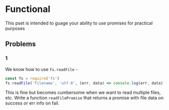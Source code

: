 # Functional

This pset is intended to guage your ability to _use_ promises for practical purposes

## Problems

### 1

We know how to use `fs.readFile` - 

```js
const fs = require('fs')
fs.readFile('filename', 'utf-8', (err, data) => console.log(err, data))
```

This is fine but becomes cumbersome when we want to read multiple files, etc. Write a function `readFilePromise` that returns a promise with file data on success or err info on fail.
